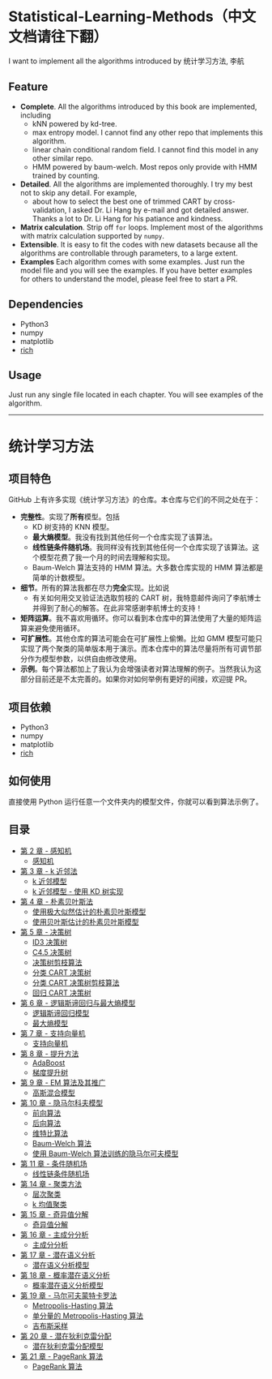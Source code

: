 # Statistical-Learning-Methods（中文文档请往下翻）
I want to implement all the algorithms introduced by 统计学习方法, 李航

## Feature

- **Complete**. All the algorithms introduced by this book are implemented, including
  - kNN powered by kd-tree.
  - max entropy model. I cannot find any other repo that implements this algorithm.
  - linear chain conditional random field. I cannot find this model in any other similar repo.
  - HMM powered by baum-welch. Most repos only provide with HMM trained by counting.
- **Detailed**. All the algorithms are implemented thoroughly. I try my best not to skip any detail. For example,
  - about how to select the best one of trimmed CART by cross-validation, I asked Dr. Li Hang by e-mail and got detailed answer. Thanks a lot to Dr. Li Hang for his patiance and kindness.
- **Matrix calculation**. Strip off `for` loops. Implement most of the algorithms with matrix calculation supported by `numpy`.
- **Extensible**. It is easy to fit the codes with new datasets because all the algorithms are controllable through parameters, to a large extent.
- **Examples** Each algorithm comes with some examples. Just run the model file and you will see the examples. If you have better examples for others to understand the model, please feel free to start a PR.

## Dependencies

- Python3
- numpy
- matplotlib
- [rich](https://github.com/willmcgugan/rich)

## Usage

Just run any single file located in each chapter. You will see examples of the algorithm.

---

# 统计学习方法

## 项目特色

GitHub 上有许多实现《统计学习方法》的仓库。本仓库与它们的不同之处在于：

- **完整性**。实现了**所有**模型。包括
  - KD 树支持的 KNN 模型。
  - **最大熵模型**。我没有找到其他任何一个仓库实现了该算法。
  - **线性链条件随机场**。我同样没有找到其他任何一个仓库实现了该算法。这个模型花费了我一个月的时间去理解和实现。
  - Baum-Welch 算法支持的 HMM 算法。大多数仓库实现的 HMM 算法都是简单的计数模型。
- **细节**。所有的算法我都在尽力**完全**实现。比如说
  - 有关如何用交叉验证法选取剪枝的 CART 树，我特意邮件询问了李航博士并得到了耐心的解答。在此非常感谢李航博士的支持！
- **矩阵运算**。我不喜欢用循环。你可以看到本仓库中的算法使用了大量的矩阵运算来避免使用循环。
- **可扩展性**。其他仓库的算法可能会在可扩展性上偷懒。比如 GMM 模型可能只实现了两个聚类的简单版本用于演示。而本仓库中的算法尽量将所有可调节部分作为模型参数，以供自由修改使用。
- **示例**。每个算法都加上了我认为会增强读者对算法理解的例子。当然我认为这部分目前还是不太完善的。如果你对如何举例有更好的间接，欢迎提 PR。

## 项目依赖

- Python3
- numpy
- matplotlib
- [rich](https://github.com/willmcgugan/rich)

## 如何使用

直接使用 Python 运行任意一个文件夹内的模型文件，你就可以看到算法示例了。

## 目录

- [第 2 章 - 感知机](2.Perceptron)
  - [感知机](2.Perceptron/perceptron.py)
- [第 3 章 - k 近邻法](3.KNN)
  - [k 近邻模型](3.KNN/knn.py)
  - [k 近邻模型 - 使用 KD 树实现](3.KNN/knn_kdtree.py)
- [第 4 章 - 朴素贝叶斯法](4.NaiveBayes)
  - [使用极大似然估计的朴素贝叶斯模型](4.NaiveBayes/NaiveBayesMLE.py)
  - [使用贝叶斯估计的朴素贝叶斯模型](4.NaiveBayes/NaiveBayesMAP.py)
- [第 5 章 - 决策树](5.DecisionTree)
  - [ID3 决策树](5.DecisionTree/ID3.py)
  - [C4.5 决策树](5.DecisionTree/C4.5.py)
  - [决策树剪枝算法](5.DecisionTree/prune.py)
  - [分类 CART 决策树](5.DecisionTree/ClassificationCART.py)
  - [分类 CART 决策树剪枝算法](5.DecisionTree/pruneClassificationCART.py)
  - [回归 CART 决策树](5.DecisionTree/RegressionCART.py)
- [第 6 章 - 逻辑斯谛回归与最大熵模型](6.LogisticRegression-MaxEntropy)
  - [逻辑斯谛回归模型](6.LogisticRegression-MaxEntropy/BinaryLogisticRegression.py)
  - [最大熵模型](6.LogisticRegression-MaxEntropy/MaxEntropy.py)
- [第 7 章 - 支持向量机](7.SVM)
  - [支持向量机](7.SVM/SVM.py)
- [第 8 章 - 提升方法](8.Boosting)
  - [AdaBoost](8.Boosting/AdaBoost.py)
  - [梯度提升树](8.Boosting/GBDT.py)
- [第 9 章 - EM 算法及其推广](9.EM)
  - [高斯混合模型](9.EM/GMM.py)
- [第 10 章 - 隐马尔科夫模型](10.HMM)
  - [前向算法](10.HMM/Forward.py)
  - [后向算法](10.HMM/Backward.py)
  - [维特比算法](10.HMM/Viterbi.py)
  - [Baum-Welch 算法](10.HMM/BaumWelch.py)
  - [使用 Baum-Welch 算法训练的隐马尔可夫模型](10.HMM/HMM.py)
- [第 11 章 - 条件随机场](11.ConditionalRandomField)
  - [线性链条件随机场](11.ConditionalRandomField/LinearChainConditionalRandomField.py)
- [第 14 章 - 聚类方法](14.Cluster)
  - [层次聚类](14.Cluster/Agglomerative.py)
  - [k 均值聚类](14.Cluster/KMeans.py)
- [第 15 章 - 奇异值分解](15.SVD)
  - [奇异值分解](15.SVD/SVD.py)
- [第 16 章 - 主成分分析](16.PCA)
  - [主成分分析](16.PCA/PCA.py)
- [第 17 章 - 潜在语义分析](17.LSA)
  - [潜在语义分析模型](17.LSA/LSA.py)
- [第 18 章 - 概率潜在语义分析](18.PLSA)
  - [概率潜在语义分析模型](18.PLSA/PLSA.py)
- [第 19 章 - 马尔可夫蒙特卡罗法](19.MCMC)
  - [Metropolis-Hasting 算法](19.MCMC/MetropolisHasting.py)
  - [单分量的 Metropolis-Hasting 算法](19.MCMC/SingleComponentMetropolisHasting.py)
  - [吉布斯采样](19.MCMC/GibbsSampling.py)
- [第 20 章 - 潜在狄利克雷分配](20.LDA)
  - [潜在狄利克雷分配模型](20.LDA/LDA.py)
- [第 21 章 - PageRank 算法](21.PageRank)
  - [PageRank 算法](21.PageRank/PageRank.py)
